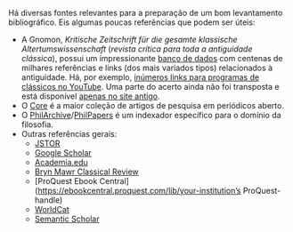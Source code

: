 
Há diversas fontes relevantes para a preparação de um bom levantamento bibliográfico. Eis algumas poucas referências que podem ser úteis: 

- A Gnomon, *Kritische Zeitschrift für die gesamte klassische Altertumswissenschaft* (*revista crítica para toda a antiguidade clássica*), possui um impressionante [banco de dados](https://www.gbd.digital/) com centenas de milhares referências e links (dos mais variados tipos) relacionados à antiguidade. Há, por exemplo, [inúmeros links para programas de clássicos no YouTube](http://www.englisch.gnomon-online.de/doindex.FAU?sid=6F2467103&dm=1&ind=11). Uma parte do acerto ainda não foi transposta e está disponível [apenas no site antigo](http://www.englisch.gnomon-online.de/).   
- O [Core](https://core.ac.uk) é a maior coleção de artigos de pesquisa em periódicos aberto. 
- O [PhilArchive](https://philarchive.org)/[PhilPapers](https://philpapers.org) é um indexador específico para o domínio da filosofia. 
- Outras referências gerais:
	- [JSTOR](https://www.jstor.org)
	- [Google Scholar](https://scholar.google.com.br)
	- [Academia.edu](https://www.academia.edu)  
	- [Bryn Mawr Classical Review](http://bmcr.brynmawr.edu)  
	- [ProQuest Ebook Central](https://ebookcentral.proquest.com/lib/your-institution’s ProQuest-handle)
	- [WorldCat](http://worldcat.org/)
	- [Semantic Scholar](https://www.semanticscholar.org)
